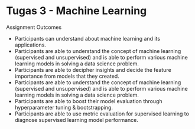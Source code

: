 # Tugas 3 - Machine Learning

Assignment Outcomes

- Participants can understand about machine learning and its applications.
- Participants are able to understand the concept of machine learning (supervised and unsupervised) and is able to perform various machine learning models in solving a data science problem.
- Participants are able to decipher insights and decide the feature importance from models that they created.
- Participants are able to understand the concept of machine learning (supervised and unsupervised) and is able to perform various machine learning models in solving a data science problem.
- Participants are able to boost their model evaluation through hyperparameter tuning & bootstrapping.
- Participants are able to use metric evaluation for supervised learning to diagnose supervised learning model performance.
